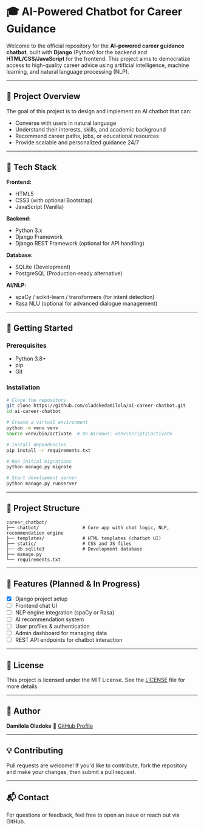 # 🎓 AI-Powered Chatbot for Career Guidance

Welcome to the official repository for the **AI-powered career guidance chatbot**, built with **Django** (Python) for the backend and **HTML/CSS/JavaScript** for the frontend. This project aims to democratize access to high-quality career advice using artificial intelligence, machine learning, and natural language processing (NLP).

---

## 🧠 Project Overview

The goal of this project is to design and implement an AI chatbot that can:
- Converse with users in natural language
- Understand their interests, skills, and academic background
- Recommend career paths, jobs, or educational resources
- Provide scalable and personalized guidance 24/7

---

## 🔧 Tech Stack

**Frontend:**
- HTML5
- CSS3 (with optional Bootstrap)
- JavaScript (Vanilla)

**Backend:**
- Python 3.x
- Django Framework
- Django REST Framework (optional for API handling)

**Database:**
- SQLite (Development)
- PostgreSQL (Production-ready alternative)

**AI/NLP:**
- spaCy / scikit-learn / transformers (for intent detection)
- Rasa NLU (optional for advanced dialogue management)

---

## 🚀 Getting Started

### Prerequisites

- Python 3.8+
- pip
- Git

### Installation

```bash
# Clone the repository
git clone https://github.com/oladokedamilola/ai-career-chatbot.git
cd ai-career-chatbot

# Create a virtual environment
python -m venv venv
source venv/bin/activate  # On Windows: venv\Scripts\activate

# Install dependencies
pip install -r requirements.txt

# Run initial migrations
python manage.py migrate

# Start development server
python manage.py runserver
````

---

## 📁 Project Structure

```
career_chatbot/
├── chatbot/                # Core app with chat logic, NLP, recommendation engine
├── templates/              # HTML templates (chatbot UI)
├── static/                 # CSS and JS files
├── db.sqlite3              # Development database
├── manage.py
└── requirements.txt
```

---

## 📌 Features (Planned & In Progress)

* [x] Django project setup
* [ ] Frontend chat UI
* [ ] NLP engine integration (spaCy or Rasa)
* [ ] AI recommendation system
* [ ] User profiles & authentication
* [ ] Admin dashboard for managing data
* [ ] REST API endpoints for chatbot interaction

---

## 📜 License

This project is licensed under the MIT License. See the [LICENSE](LICENSE) file for more details.

---

## 👤 Author

**Damilola Oladoke**
🔗 [GitHub Profile](https://github.com/oladokedamilola)

---

## 💡 Contributing

Pull requests are welcome! If you'd like to contribute, fork the repository and make your changes, then submit a pull request.

---

## 📬 Contact

For questions or feedback, feel free to open an issue or reach out via GitHub.

```

